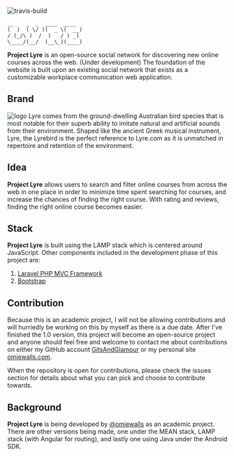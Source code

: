 ![travis-build](https://api.travis-ci.org/ritenv/lyre.svg)

    __    _  _  ____  ____
    (  )  ( \/ )(  _ \(  __)
    / (_/\ )  /  )   / ) _)
    \____/(__/  (__\_)(____)

**Project Lyre** is an open-source social network for discovering new online courses across the web.
(Under development) The foundation of the website is built upon an existing social network that exists as a customizable workplace communication web application.

## Brand

![logo](lyre-logo.png)
Lyre comes from the ground-dwelling Australian bird species that is most notable for their superb ability to imitate natural and artificial sounds from their environment. Shaped like the ancient Greek musical instrument, Lyre, the Lyrebird is the perfect reference to Lyre.com as it is unmatched in repertoire and retention of the environment. 

## Idea

**Project Lyre** allows users to search and filter online courses from across the web in one place in order to minimize time spent searching for courses, and increase the chances of finding the right course. With rating and reviews, finding the right online course becomes easier.

## Stack

**Project Lyre** is built using the LAMP stack which is centered around JavaScript. Other components included in the development phase of this project are:

1. [Laravel PHP MVC Framework](http://laravel.com)
2. [Bootstrap](http://getboostrap.com)

## Contribution

Because this is an academic project, I will not be allowing contributions and will hurriedly be working on this by myself as there is a due date. After I've finished the 1.0 version, this project will become an open-source project and anyone should feel free and welcome to contact me about contributions on either my GitHub account [GitsAndGlamour](http://github.com/gitsandglamour) or my personal site [omiewalls.com](http://omiewalls.com/#/contact).

When the repository is open for contributions, please check the issues section for details about what you can pick and choose to contribute towards. 

## Background

**Project Lyre** is being developed by [@omiewalls](http://twitter.com/@omiewalls) as an academic project. There are other versions being made, one under the MEAN stack, LAMP stack (with Angular for routing), and lastly one using Java under the Android SDK. 
